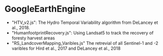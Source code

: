 # GoogleEarthEngine
  - "HTV_v2.js": The Hydro Temporal Variability algorithm from DeLancey et al., 2018.
  - "HumanfootprintRecovery.js": Using Landsat5 to track the recovery of foresty harvest areas
  - "RS_LandcoverMapping_Varibles.js" The retrevial of all Sentinel-1 and -2 varibles for Hird et al., 2017 and DeLancey et al., 2018 
